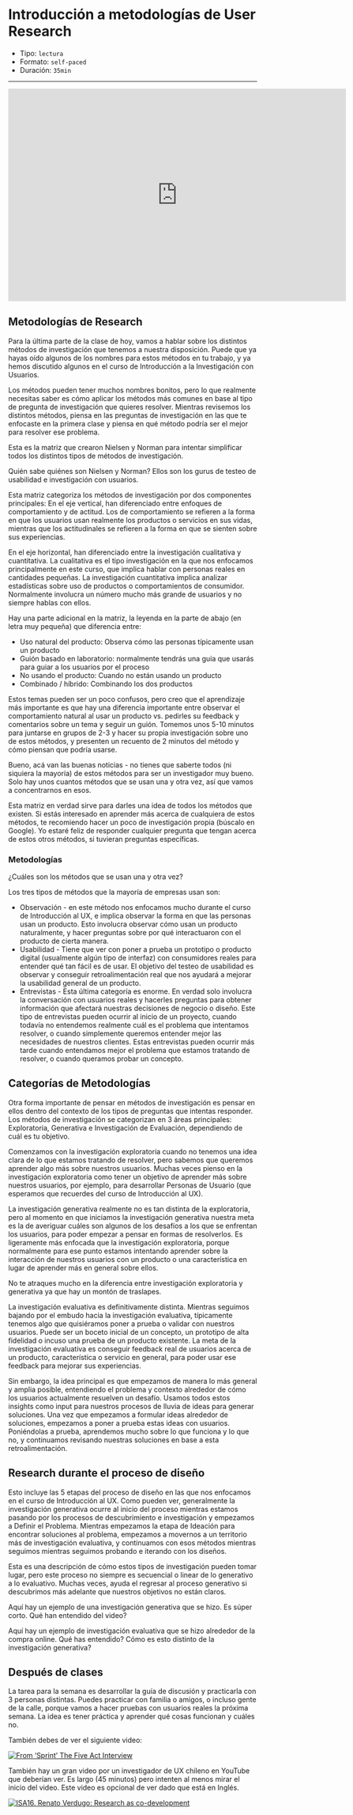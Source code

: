 # Introducción a metodologías de User Research

* Tipo: `lectura`
* Formato: `self-paced`
* Duración: `35min`

***

<iframe src="https://docs.google.com/presentation/d/e/2PACX-1vR0F5Hygv29wV7KJ2kgJvTKFzXfaGA4dvHH8Nqv91WI8K-iYRQCDdPRsJ4xg_4VLlHHHSqTA12ifUqh/embed?start=false&loop=false&delayms=60000" frameborder="0" width="684" height="430" allowfullscreen="true" mozallowfullscreen="true" webkitallowfullscreen="true"></iframe>

## Metodologías de Research

Para la última parte de la clase de hoy, vamos a hablar sobre los distintos
métodos de investigación que tenemos a nuestra disposición. Puede que ya hayas
oído algunos de los nombres para estos métodos en tu trabajo, y ya hemos
discutido algunos en el curso de Introducción a la Investigación con Usuarios.

Los métodos pueden tener muchos nombres bonitos, pero lo que realmente necesitas
saber es cómo aplicar los métodos más comunes en base al tipo de pregunta de
investigación que quieres resolver. Mientras revisemos los distintos métodos,
piensa en las preguntas de investigación en las que te enfocaste en la primera
clase y piensa en qué método podría ser el mejor para resolver ese problema.

Esta es la matriz que crearon Nielsen y Norman para intentar simplificar todos
los distintos tipos de métodos de investigación.

Quién sabe quiénes son Nielsen y Norman?
Ellos son los gurus de testeo de usabilidad e investigación con usuarios.

Esta matriz categoriza los métodos de investigación por dos componentes
principales:
En el eje vertical, han diferenciado entre enfoques de comportamiento y de
actitud. Los de comportamiento se refieren a la forma en que los usuarios usan
realmente los productos o servicios en sus vidas, mientras que los actitudinales
se refieren a la forma en que se sienten sobre sus experiencias.

En el eje horizontal, han diferenciado entre la investigación cualitativa y
cuantitativa. La cualitativa es el tipo investigación en la que nos enfocamos
principalmente en este curso, que implica hablar con personas reales en
cantidades pequeñas.
La investigación cuantitativa implica analizar estadísticas sobre uso de
productos o comportamientos de consumidor. Normalmente involucra un número mucho
más grande de usuarios y no siempre hablas con ellos.

Hay una parte adicional en la matriz, la leyenda en la parte de abajo (en letra
muy pequeña) que diferencia entre:

* Uso natural del producto: Observa cómo las personas típicamente usan un producto
* Guión basado en laboratorio: normalmente tendrás una guía que usarás para
  guiar a los usuarios por el proceso
* No usando el producto: Cuando no están usando un producto
* Combinado / híbrido: Combinando los dos productos

Estos temas pueden ser un poco confusos, pero creo que el aprendizaje más
importante es que hay una diferencia importante entre observar el comportamiento
natural al usar un producto vs. pedirles su feedback y comentarios sobre un tema
y seguir un guión.
Tomemos unos 5-10 minutos para juntarse en grupos de 2-3 y hacer su propia
investigación sobre uno de estos métodos, y presenten un recuento de 2 minutos
del método y cómo piensan que podría usarse.

Bueno, acá van las buenas noticias - no tienes que saberte todos (ni siquiera
la mayoría) de estos métodos para ser un investigador muy bueno. Solo hay unos
cuantos métodos que se usan una y otra vez, así que vamos a concentrarnos en esos.

Esta matriz en verdad sirve para darles una idea de todos los métodos que
existen. Si estás interesado en aprender más acerca de cualquiera de estos
métodos, te recomiendo hacer un poco de investigación propia (búscalo en Google).
Yo estaré feliz de responder cualquier pregunta que tengan acerca de estos otros
métodos, si tuvieran preguntas específicas.

### Metodologías

¿Cuáles son los métodos que se usan una y otra vez?

Los tres tipos de métodos que la mayoría de empresas usan son:

* Observación - en este método nos enfocamos mucho durante el curso de
  Introducción al UX, e implica observar la forma en que las personas usan un
  producto. Esto involucra observar cómo usan un producto naturalmente, y hacer
  preguntas sobre por qué interactuaron con el producto de cierta manera.
* Usabilidad - Tiene que ver con poner a prueba un prototipo o producto digital
  (usualmente algún tipo de interfaz) con consumidores reales para entender qué
  tan fácil es de usar. El objetivo del testeo de usabilidad es observar y
  conseguir retroalimentación real que nos ayudará a mejorar la usabilidad
  general de un producto.
* Entrevistas - Esta última categoría es enorme. En verdad solo involucra la
  conversación con usuarios reales y hacerles preguntas para obtener información
  que afectará nuestras decisiones de negocio o diseño. Este tipo de entrevistas
  pueden ocurrir al inicio de un proyecto, cuando todavía no entendemos realmente
  cuál es el problema que intentamos resolver, o cuando simplemente queremos
  entender mejor las necesidades de nuestros clientes. Estas entrevistas pueden
  ocurrir más tarde cuando entendamos mejor el problema que estamos tratando de
  resolver, o cuando queramos probar un concepto.

## Categorías de Metodologías

Otra forma importante de pensar en métodos de investigación es pensar en ellos
dentro del contexto de los tipos de preguntas que intentas responder. Los métodos
de investigación se categorizan en 3 áreas principales: Exploratoria, Generativa
e Investigación de Evaluación, dependiendo de cuál es tu objetivo.

Comenzamos con la investigación exploratoria cuando no tenemos una idea clara de
lo que estamos tratando de resolver, pero sabemos que queremos aprender algo más
sobre nuestros usuarios. Muchas veces pienso en la investigación exploratoria
como tener un objetivo de aprender más sobre nuestros usuarios, por ejemplo, para
desarrollar Personas de Usuario (que esperamos que recuerdes del curso de
Introducción al UX).

La investigación generativa realmente no es tan distinta de la exploratoria,
pero al momento en que iniciamos la investigación generativa nuestra meta es la
de averiguar cuáles son algunos de los desafíos a los que se enfrentan los
usuarios, para poder empezar a pensar en formas de resolverlos. Es ligeramente
más enfocada que la investigación exploratoria, porque normalmente para ese
punto estamos intentando aprender sobre la interacción de nuestros usuarios con
un producto o una característica en lugar de aprender más en general sobre ellos.

No te atraques mucho en la diferencia entre investigación exploratoria y
generativa ya que hay un montón de traslapes.

La investigación evaluativa es definitivamente distinta. Mientras seguimos
bajando por el embudo hacia la investigación evaluativa, típicamente tenemos
algo que quisiéramos poner a prueba o validar con nuestros usuarios. Puede ser
un boceto inicial de un concepto, un prototipo de alta fidelidad o incuso una
prueba de un producto existente. La meta de la investigación evaluativa es
conseguir feedback real de usuarios acerca de un producto, característica o
servicio en general, para poder usar ese feedback para mejorar sus experiencias.

Sin embargo, la idea principal es que empezamos de manera lo más general y
amplia posible, entendiendo el problema y contexto alrededor de cómo los
usuarios actualmente resuelven un desafío. Usamos todos estos insights como
input para nuestros procesos de lluvia de ideas para generar soluciones. Una vez
que empezamos a formular ideas alrededor de soluciones, empezamos a poner a
prueba estas ideas con usuarios. Poniéndolas a prueba, aprendemos mucho sobre lo
que funciona y lo que no, y continuamos revisando nuestras soluciones en base a
esta retroalimentación.

## Research durante el proceso de diseño

Esto incluye las 5 etapas del proceso de diseño en las que nos enfocamos en el
curso de Introducción al UX. Como pueden ver, generalmente la investigación
generativa ocurre al inicio del proceso mientras estamos pasando por los
procesos de descubrimiento e investigación y empezamos a Definir el Problema.
Mientras empezamos la etapa de Ideación para encontrar soluciones al problema,
empezamos a movernos a un territorio más de investigación evaluativa, y
continuamos con esos métodos mientras seguimos mientras seguimos probando e
iterando con los diseños.

Esta es una descripción de cómo estos tipos de investigación pueden tomar lugar,
pero este proceso no siempre es secuencial o linear de lo generativo a lo
evaluativo. Muchas veces, ayuda el regresar al proceso generativo si descubrimos
más adelante que nuestros objetivos no están claros.

Aquí hay un ejemplo de una investigación generativa que se hizo. Es súper corto.
Qué han entendido del video?

Aquí hay un ejemplo de investigación evaluativa que se hizo alrededor de la
compra online. Qué has entendido?
Cómo es esto distinto de la investigación generativa?

## Después de clases

La tarea para la semana es desarrollar la guía de discusión y practicarla con 3
personas distintas. Puedes practicar con familia o amigos, o incluso gente de la
calle, porque vamos a hacer pruebas con usuarios reales la próxima semana. La
idea es tener práctica y aprender qué cosas funcionan y cuáles no.

También debes de ver el siguiente video:

[![From ‘Sprint’ The Five Act Interview](https://i.ytimg.com/1jULaA68HS0/0.jpg)](https://www.youtube.com/watch?v=1jULaA68HS0&cc_lang_pref=es&cc_load_policy=1)

También hay un gran video por un investigador de UX chileno en YouTube que
deberían ver. Es largo (45 minutos) pero intenten al menos mirar el inicio del
video. Este video es opcional de ver dado que está en Inglés.

[![ISA16. Renato Verdugo: Research as co-development](https://i.ytimg.com/1jULaA68HS0/0.jpg)](https://www.youtube.com/watch?v=QOkE86Q8lUI&cc_lang_pref=es&cc_load_policy=1)
